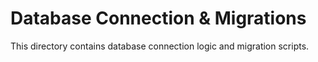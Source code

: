 # Database Connection & Migrations
This directory contains database connection logic and migration scripts.
